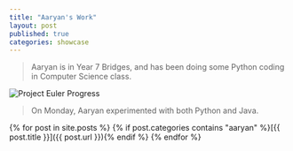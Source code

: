 ```yaml
---
title: "Aaryan's Work"
layout: post
published: true
categories: showcase
---
```


> Aaryan is in Year 7 Bridges, and has been doing some Python coding in Computer Science class.

![Project Euler Progress](http://projecteuler.net/profile/aaryan23.png)

> On Monday, Aaryan experimented with both Python and Java.

{% for post in site.posts %}
{% if post.categories contains "aaryan" %}[{{ post.title }}]({{ post.url }}){% endif %}
{% endfor %}
